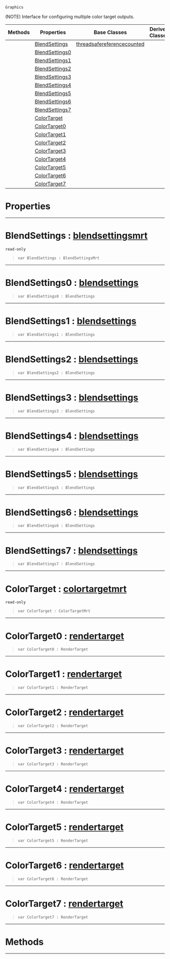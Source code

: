 `Graphics`

(NOTE) Interface for configuring multiple color target outputs.

|Methods|Properties|Base Classes|Derived Classes|
|---|---|---|---|
| |[ BlendSettings](https://github.com/dragonCASTjosh/PlasmaDocs/blob/master/code_reference/class_reference/multirendertarget.markdown#blendsettings-plasma-engin)|[threadsafereferencecounted](https://github.com/dragonCASTjosh/PlasmaDocs/blob/master/code_reference/class_reference/threadsafereferencecounted.markdown)| |
| |[ BlendSettings0](https://github.com/dragonCASTjosh/PlasmaDocs/blob/master/code_reference/class_reference/multirendertarget.markdown#blendsettings0-plasma-engi)| | |
| |[ BlendSettings1](https://github.com/dragonCASTjosh/PlasmaDocs/blob/master/code_reference/class_reference/multirendertarget.markdown#blendsettings1-plasma-engi)| | |
| |[ BlendSettings2](https://github.com/dragonCASTjosh/PlasmaDocs/blob/master/code_reference/class_reference/multirendertarget.markdown#blendsettings2-plasma-engi)| | |
| |[ BlendSettings3](https://github.com/dragonCASTjosh/PlasmaDocs/blob/master/code_reference/class_reference/multirendertarget.markdown#blendsettings3-plasma-engi)| | |
| |[ BlendSettings4](https://github.com/dragonCASTjosh/PlasmaDocs/blob/master/code_reference/class_reference/multirendertarget.markdown#blendsettings4-plasma-engi)| | |
| |[ BlendSettings5](https://github.com/dragonCASTjosh/PlasmaDocs/blob/master/code_reference/class_reference/multirendertarget.markdown#blendsettings5-plasma-engi)| | |
| |[ BlendSettings6](https://github.com/dragonCASTjosh/PlasmaDocs/blob/master/code_reference/class_reference/multirendertarget.markdown#blendsettings6-plasma-engi)| | |
| |[ BlendSettings7](https://github.com/dragonCASTjosh/PlasmaDocs/blob/master/code_reference/class_reference/multirendertarget.markdown#blendsettings7-plasma-engi)| | |
| |[ ColorTarget](https://github.com/dragonCASTjosh/PlasmaDocs/blob/master/code_reference/class_reference/multirendertarget.markdown#colortarget-plasma-engine)| | |
| |[ ColorTarget0](https://github.com/dragonCASTjosh/PlasmaDocs/blob/master/code_reference/class_reference/multirendertarget.markdown#colortarget0-plasma-engine)| | |
| |[ ColorTarget1](https://github.com/dragonCASTjosh/PlasmaDocs/blob/master/code_reference/class_reference/multirendertarget.markdown#colortarget1-plasma-engine)| | |
| |[ ColorTarget2](https://github.com/dragonCASTjosh/PlasmaDocs/blob/master/code_reference/class_reference/multirendertarget.markdown#colortarget2-plasma-engine)| | |
| |[ ColorTarget3](https://github.com/dragonCASTjosh/PlasmaDocs/blob/master/code_reference/class_reference/multirendertarget.markdown#colortarget3-plasma-engine)| | |
| |[ ColorTarget4](https://github.com/dragonCASTjosh/PlasmaDocs/blob/master/code_reference/class_reference/multirendertarget.markdown#colortarget4-plasma-engine)| | |
| |[ ColorTarget5](https://github.com/dragonCASTjosh/PlasmaDocs/blob/master/code_reference/class_reference/multirendertarget.markdown#colortarget5-plasma-engine)| | |
| |[ ColorTarget6](https://github.com/dragonCASTjosh/PlasmaDocs/blob/master/code_reference/class_reference/multirendertarget.markdown#colortarget6-plasma-engine)| | |
| |[ ColorTarget7](https://github.com/dragonCASTjosh/PlasmaDocs/blob/master/code_reference/class_reference/multirendertarget.markdown#colortarget7-plasma-engine)| | |


 #  Properties


---  
 #  BlendSettings : [blendsettingsmrt](https://github.com/dragonCASTjosh/PlasmaDocs/blob/master/code_reference/class_reference/blendsettingsmrt.markdown)

 `read-only`

> 
> ``` lang=cpp, name=Lightning
> var BlendSettings : BlendSettingsMrt


---  
 #  BlendSettings0 : [blendsettings](https://github.com/dragonCASTjosh/PlasmaDocs/blob/master/code_reference/class_reference/blendsettings.markdown)

> 
> ``` lang=cpp, name=Lightning
> var BlendSettings0 : BlendSettings


---  
 #  BlendSettings1 : [blendsettings](https://github.com/dragonCASTjosh/PlasmaDocs/blob/master/code_reference/class_reference/blendsettings.markdown)

> 
> ``` lang=cpp, name=Lightning
> var BlendSettings1 : BlendSettings


---  
 #  BlendSettings2 : [blendsettings](https://github.com/dragonCASTjosh/PlasmaDocs/blob/master/code_reference/class_reference/blendsettings.markdown)

> 
> ``` lang=cpp, name=Lightning
> var BlendSettings2 : BlendSettings


---  
 #  BlendSettings3 : [blendsettings](https://github.com/dragonCASTjosh/PlasmaDocs/blob/master/code_reference/class_reference/blendsettings.markdown)

> 
> ``` lang=cpp, name=Lightning
> var BlendSettings3 : BlendSettings


---  
 #  BlendSettings4 : [blendsettings](https://github.com/dragonCASTjosh/PlasmaDocs/blob/master/code_reference/class_reference/blendsettings.markdown)

> 
> ``` lang=cpp, name=Lightning
> var BlendSettings4 : BlendSettings


---  
 #  BlendSettings5 : [blendsettings](https://github.com/dragonCASTjosh/PlasmaDocs/blob/master/code_reference/class_reference/blendsettings.markdown)

> 
> ``` lang=cpp, name=Lightning
> var BlendSettings5 : BlendSettings


---  
 #  BlendSettings6 : [blendsettings](https://github.com/dragonCASTjosh/PlasmaDocs/blob/master/code_reference/class_reference/blendsettings.markdown)

> 
> ``` lang=cpp, name=Lightning
> var BlendSettings6 : BlendSettings


---  
 #  BlendSettings7 : [blendsettings](https://github.com/dragonCASTjosh/PlasmaDocs/blob/master/code_reference/class_reference/blendsettings.markdown)

> 
> ``` lang=cpp, name=Lightning
> var BlendSettings7 : BlendSettings


---  
 #  ColorTarget : [colortargetmrt](https://github.com/dragonCASTjosh/PlasmaDocs/blob/master/code_reference/class_reference/colortargetmrt.markdown)

 `read-only`

> 
> ``` lang=cpp, name=Lightning
> var ColorTarget : ColorTargetMrt


---  
 #  ColorTarget0 : [rendertarget](https://github.com/dragonCASTjosh/PlasmaDocs/blob/master/code_reference/class_reference/rendertarget.markdown)

> 
> ``` lang=cpp, name=Lightning
> var ColorTarget0 : RenderTarget


---  
 #  ColorTarget1 : [rendertarget](https://github.com/dragonCASTjosh/PlasmaDocs/blob/master/code_reference/class_reference/rendertarget.markdown)

> 
> ``` lang=cpp, name=Lightning
> var ColorTarget1 : RenderTarget


---  
 #  ColorTarget2 : [rendertarget](https://github.com/dragonCASTjosh/PlasmaDocs/blob/master/code_reference/class_reference/rendertarget.markdown)

> 
> ``` lang=cpp, name=Lightning
> var ColorTarget2 : RenderTarget


---  
 #  ColorTarget3 : [rendertarget](https://github.com/dragonCASTjosh/PlasmaDocs/blob/master/code_reference/class_reference/rendertarget.markdown)

> 
> ``` lang=cpp, name=Lightning
> var ColorTarget3 : RenderTarget


---  
 #  ColorTarget4 : [rendertarget](https://github.com/dragonCASTjosh/PlasmaDocs/blob/master/code_reference/class_reference/rendertarget.markdown)

> 
> ``` lang=cpp, name=Lightning
> var ColorTarget4 : RenderTarget


---  
 #  ColorTarget5 : [rendertarget](https://github.com/dragonCASTjosh/PlasmaDocs/blob/master/code_reference/class_reference/rendertarget.markdown)

> 
> ``` lang=cpp, name=Lightning
> var ColorTarget5 : RenderTarget


---  
 #  ColorTarget6 : [rendertarget](https://github.com/dragonCASTjosh/PlasmaDocs/blob/master/code_reference/class_reference/rendertarget.markdown)

> 
> ``` lang=cpp, name=Lightning
> var ColorTarget6 : RenderTarget


---  
 #  ColorTarget7 : [rendertarget](https://github.com/dragonCASTjosh/PlasmaDocs/blob/master/code_reference/class_reference/rendertarget.markdown)

> 
> ``` lang=cpp, name=Lightning
> var ColorTarget7 : RenderTarget


---  
 #  Methods


---  
 

 